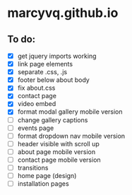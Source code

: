 # marcyvq.github.io

## To do:
- [x] get jquery imports working
- [x] link page elements
- [x] separate .css, .js
- [x] footer below about body
- [x] fix about.css
- [x] contact page
- [x] video embed
- [x] format modal gallery mobile version
- [ ] change gallery captions
- [ ] events page
- [ ] format dropdown nav mobile version
- [ ] header visible with scroll up
- [ ] about page mobile version
- [ ] contact page mobile version
- [ ] transitions
- [ ] home page (design)
- [ ] installation pages
